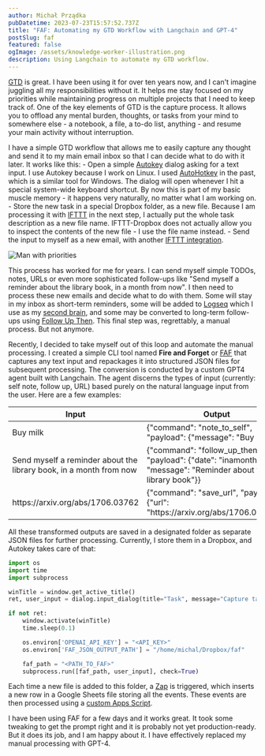 ```yaml
---
author: Michał Prządka
pubDatetime: 2023-07-23T15:57:52.737Z
title: "FAF: Automating my GTD Workflow with Langchain and GPT-4"
postSlug: faf
featured: false
ogImage: /assets/knowledge-worker-illustration.png
description: Using Langchain to automate my GTD workflow.
---
```


[GTD](https://en.wikipedia.org/wiki/Getting_Things_Done) is great. I have been using it for over ten years now, and I can't imagine juggling all my responsibilities without it. It helps me stay focused on my priorities while maintaining progress on multiple projects that I need to keep track of. One of the key elements of GTD is the capture process. It allows you to offload any mental burden, thoughts, or tasks from your mind to somewhere else - a notebook, a file, a to-do list, anything - and resume your main activity without interruption.

I have a simple GTD workflow that allows me to easily capture any thought and send it to my main email inbox so that I can decide what to do with it later. It works like this: - Open a simple [Autokey](https://github.com/autokey/autokey) dialog asking for a text input. I use Autokey because I work on Linux. I used [AutoHotkey](https://www.autohotkey.com/) in the past, which is a similar tool for Windows. The dialog will open whenever I hit a special system-wide keyboard shortcut. By now this is part of my basic muscle memory - it happens very naturally, no matter what I am working on. - Store the new task in a special Dropbox folder, as a new file. Because I am processing it with [IFTTT](https://ifttt.com/) in the next step, I actually put the whole task description as a new file name. IFTTT-Dropbox does not actually allow you to inspect the contents of the new file - I use the file name instead. - Send the input to myself as a new email, with another [IFTTT integration](https://ifttt.com/connect/dropbox/email).

![Man with priorities](/assets/man-with-gtd-threads.png)

This process has worked for me for years. I can send myself simple TODOs, notes, URLs or even more sophisticated follow-ups like "Send myself a reminder about the library book, in a month from now". I then need to process these new emails and decide what to do with them. Some will stay in my inbox as short-term reminders, some will be added to [Logseq](https://logseq.com/) which I use as my [second brain](https://www.buildingasecondbrain.com/), and some may be converted to long-term follow-ups using [Follow Up Then](https://www.followupthen.com/). This final step was, regrettably, a manual process. But not anymore.

Recently, I decided to take myself out of this loop and automate the manual processing. I created a simple CLI tool named **Fire and Forget** or [FAF](https://github.com/przadka/faf) that captures any text input and repackages it into structured JSON files for subsequent processing. The conversion is conducted by a custom GPT4 agent built with Langchain. The agent discerns the types of input (currently: self note, follow up, URL) based purely on the natural language input from the user. Here are a few examples:

| Input                                                              | Output                                                                                                       |
| ------------------------------------------------------------------ | ------------------------------------------------------------------------------------------------------------ |
| Buy milk                                                           | {"command": "note_to_self", "payload": {"message": "Buy milk"}}                                              |
| Send myself a reminder about the library book, in a month from now | {"command": "follow_up_then", "payload": {"date": "inamonth", "message": "Reminder about the library book"}} |
| https://<area>arxiv.org/abs/1706.03762                             | {"command": "save_url", "payload": {"url": "https://<area>arxiv.org/abs/1706.03762"}}                        |

All these transformed outputs are saved in a designated folder as separate JSON files for further processing. Currently, I store them in a Dropbox, and Autokey takes care of that:

```python
import os
import time
import subprocess

winTitle = window.get_active_title()
ret, user_input = dialog.input_dialog(title="Task", message="Capture task:")

if not ret:
    window.activate(winTitle)
    time.sleep(0.1)

    os.environ['OPENAI_API_KEY'] = "<API_KEY>"
    os.environ['FAF_JSON_OUTPUT_PATH'] = "/home/michal/Dropbox/faf"

    faf_path = "<PATH_TO_FAF>"
    subprocess.run([faf_path, user_input], check=True)
```

Each time a new file is added to this folder, a [Zap](https://zapier.com/) is triggered, which inserts a new row in a Google Sheets file storing all the events. These events are then processed using a [custom Apps Script](https://github.com/przadka/faf/blob/master/gsheets.gs).

I have been using FAF for a few days and it works great. It took some tweaking to get the prompt right and it is probably not yet production-ready. But it does its job, and I am happy about it. I have effectively replaced my manual processing with GPT-4.
